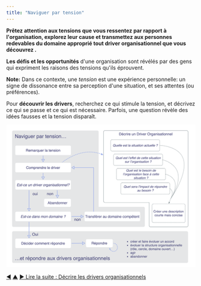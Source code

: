 ```yaml
---
title: "Naviguer par tension"
---
```



<strong>Prêtez attention aux tensions que vous ressentez par rapport à l'organisation, explorez leur cause et transmettez aux personnes redevables du domaine approprié tout driver organisationnel que vous découvrez .</strong>

**Les défis et les opportunités** d'une organisation sont révélés par des gens qui expriment les raisons des tensions qu'ils éprouvent.

**Note:** Dans ce contexte, une *tension* est une expérience personnelle: un signe de dissonance entre sa perception d'une situation, et ses attentes (ou préférences).

Pour **découvrir les drivers**, recherchez ce qui stimule la tension, et décrivez ce qui se passe et ce qui est nécessaire. Parfois, une question révèle des idées fausses et la tension disparaît.

![Naviguer par tension, décrire les drivers organisationnels, Répondre aux drivers organisationnels](img/process/navigate-describe-respond.png)

<div class="bottom-nav">
<a href="respond-to-organizational-drivers.html" title="Retour à : Répondre aux drivers organisationnels">◀</a> <a href="co-creation-and-evolution.html" title="Remonter: Cocréer et évoluer">▲</a> <a href="describe-organizational-drivers.html" title="Lire la suite : Décrire les drivers organisationnels">▶ Lire la suite : Décrire les drivers organisationnels</a>
</div>


<script type="text/javascript">
Mousetrap.bind('g n', function() {
    window.location.href = 'describe-organizational-drivers.html';
    return false;
});
</script>

